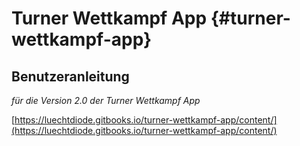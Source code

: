 # Turner Wettkampf App {#turner-wettkampf-app}

## Benutzeranleitung

*für die Version 2.0 der Turner Wettkampf App*

[https://luechtdiode.gitbooks.io/turner-wettkampf-app/content/](https://luechtdiode.gitbooks.io/turner-wettkampf-app/content/)
